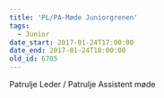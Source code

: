 ```yaml
---
title: 'PL/PA-Møde Juniorgrenen'
tags:
  - Junior
date_start: 2017-01-24T17:00:00
date_end: 2017-01-24T18:00:00
old_id: 6705
---
```

Patrulje Leder / Patrulje Assistent møde